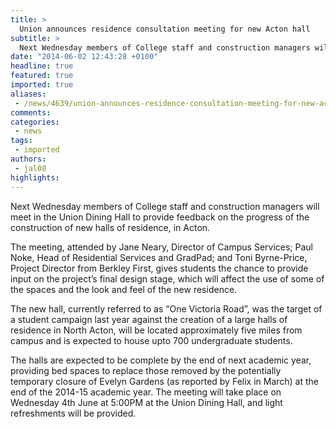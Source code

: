 ```yaml
---
title: >
  Union announces residence consultation meeting for new Acton hall
subtitle: >
  Next Wednesday members of College staff and construction managers will meet in the Union Dining Hall to provide feedback on the progress of the construction of new halls of residence, in Acton.
date: "2014-06-02 12:43:28 +0100"
headline: true
featured: true
imported: true
aliases:
 - /news/4639/union-announces-residence-consultation-meeting-for-new-acton-hall
comments:
categories:
 - news
tags:
 - imported
authors:
 - jal08
highlights:
---
```


Next Wednesday members of College staff and construction managers will meet in the Union Dining Hall to provide feedback on the progress of the construction of new halls of residence, in Acton.

The meeting, attended by Jane Neary, Director of Campus Services; Paul Noke, Head of Residential Services and GradPad; and Toni Byrne-Price, Project Director from Berkley First, gives students the chance to provide input on the project’s final design stage, which will affect the use of some of the spaces and the look and feel of the new residence.

The new hall, currently referred to as “One Victoria Road”, was the target of a student campaign last year against the creation of a large halls of residence in North Acton, will be located approximately five miles from campus and is expected to house upto 700 undergraduate students.

The halls are expected to be complete by the end of next academic year, providing bed spaces to replace those removed by the potentially temporary closure of Evelyn Gardens (as reported by Felix in March) at the end of the 2014-15 academic year. The meeting will take place on Wednesday 4th June at 5:00PM at the Union Dining Hall, and light refreshments will be provided.
